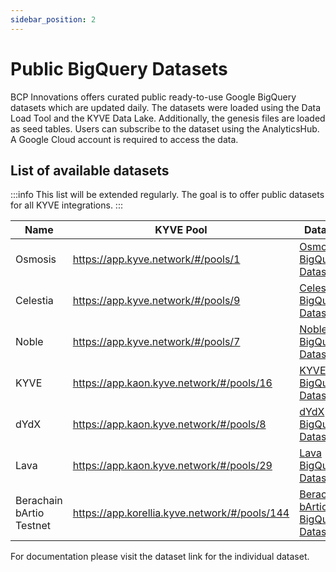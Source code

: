 ```yaml
---
sidebar_position: 2
---
```


# Public BigQuery Datasets

BCP Innovations offers curated public ready-to-use Google BigQuery datasets which are updated daily.
The datasets were loaded using the Data Load Tool and the KYVE Data Lake. 
Additionally, the genesis files are loaded as seed tables. Users can subscribe to the
dataset using the AnalyticsHub. A Google Cloud account is required to access the data.

## List of available datasets

:::info
This list will be extended regularly. The goal is to offer public datasets for all KYVE integrations.
:::

| Name                     | KYVE Pool                                     | Dataset                                                                                                                                                                                                                                      |
|--------------------------|-----------------------------------------------|----------------------------------------------------------------------------------------------------------------------------------------------------------------------------------------------------------------------------------------------|
| Osmosis                  | https://app.kyve.network/#/pools/1            | [Osmosis BigQuery Dataset](https://console.cloud.google.com/bigquery/analytics-hub/discovery/projects/kyve-data-platform/locations/eu/dataExchanges/kyve_public_datasets_191a23b668b/listings/osmosis_191a28703d2)                           |
| Celestia                 | https://app.kyve.network/#/pools/9            | [Celestia BigQuery Dataset](https://console.cloud.google.com/bigquery/analytics-hub/discovery/projects/kyve-data-platform/locations/eu/dataExchanges/kyve_public_datasets_191a23b668b/listings/celestia_192095038ce)                         |
| Noble                    | https://app.kyve.network/#/pools/7            | [Noble BigQuery Dataset](https://console.cloud.google.com/bigquery/analytics-hub/discovery/projects/kyve-data-platform/locations/eu/dataExchanges/kyve_public_datasets_191a23b668b/listings/noble_192096bea54)                               |
| KYVE                     | https://app.kaon.kyve.network/#/pools/16      | [KYVE BigQuery Dataset](https://console.cloud.google.com/bigquery/analytics-hub/discovery/projects/kyve-data-platform/locations/eu/dataExchanges/kyve_public_datasets_191a23b668b/listings/kyve_191bd51b9ca)                                 |
| dYdX                     | https://app.kaon.kyve.network/#/pools/8       | [dYdX BigQuery Dataset](https://console.cloud.google.com/bigquery/analytics-hub/discovery/projects/kyve-data-platform/locations/eu/dataExchanges/kyve_public_datasets_191a23b668b/listings/dydx_192575a748c)                                 |
| Lava                     | https://app.kaon.kyve.network/#/pools/29      | [Lava BigQuery Dataset](https://console.cloud.google.com/bigquery/analytics-hub/discovery/projects/kyve-data-platform/locations/eu/dataExchanges/kyve_public_datasets_191a23b668b/listings/lava_1946f7feb62)                                 |
| Berachain bArtio Testnet | https://app.korellia.kyve.network/#/pools/144 | [Berachain bArtio BigQuery Dataset](https://console.cloud.google.com/bigquery/analytics-hub/discovery/projects/kyve-data-platform/locations/eu/dataExchanges/kyve_public_datasets_191a23b668b/listings/berachain_bartio_testnet_192bd7764c8) |

For documentation please visit the dataset link for the individual dataset.
